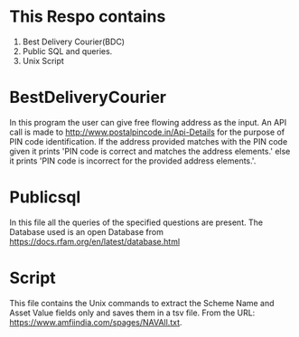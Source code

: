 # This Respo contains
1) Best Delivery Courier(BDC)
2) Public SQL and queries.
3) Unix Script
# BestDeliveryCourier
In this program the user can give free flowing address as the input.
An API call is made to  http://www.postalpincode.in/Api-Details for the purpose of PIN code identification.
If the address provided matches with the PIN code given it prints 'PIN code is correct and matches the address elements.' else it prints 'PIN code is incorrect for the provided address elements.'.
# Publicsql
In this file all the queries of the specified questions are present. The Database used is an open Database from https://docs.rfam.org/en/latest/database.html
# Script
This file contains the Unix commands to extract the Scheme Name and Asset Value fields only and saves them in a tsv file. From the URL: https://www.amfiindia.com/spages/NAVAll.txt.
